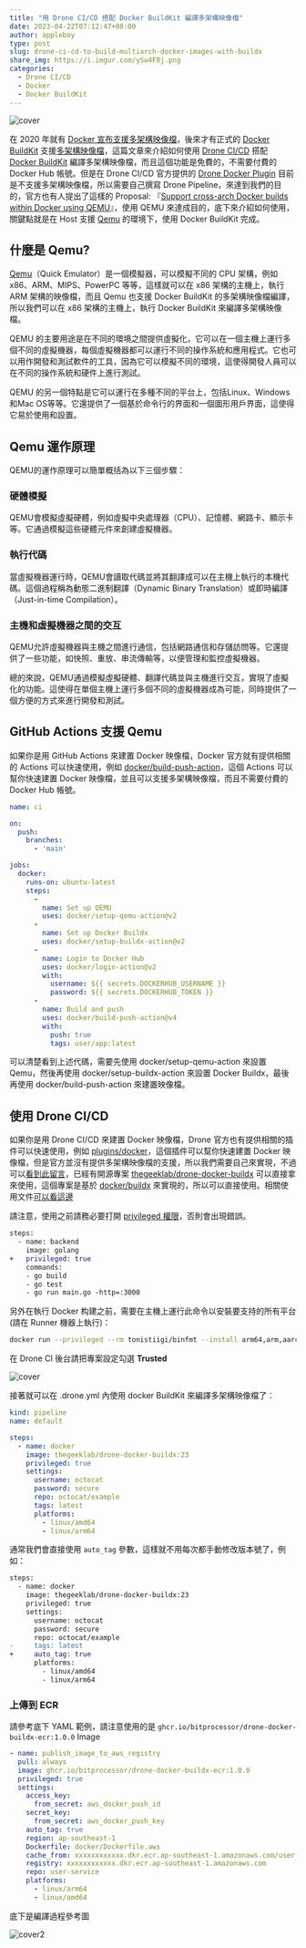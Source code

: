 ```yaml
---
title: "用 Drone CI/CD 搭配 Docker BuildKit 編譯多架構映像檔"
date: 2023-04-22T07:12:47+08:00
author: appleboy
type: post
slug: drone-ci-cd-to-build-multiarch-docker-images-with-buildx
share_img: https://i.imgur.com/ySw4F8j.png
categories:
  - Drone CI/CD
  - Docker
  - Docker BuildKit
---
```


![cover](https://i.imgur.com/ySw4F8j.png)

在 2020 年就有 [Docker 宣布支援多架構映像檔][1]，後來才有正式的 [Docker BuildKit][2] 支援[多架構映像檔][22]，這篇文章來介紹如何使用 [Drone CI/CD][3] 搭配 [Docker BuildKit][2] 編譯多架構映像檔，而且這個功能是免費的，不需要付費的 Docker Hub 帳號。但是在 Drone CI/CD 官方提供的 [Drone Docker Plugin][4] 目前是不支援多架構映像檔，所以需要自己撰寫 Drone Pipeline，來達到我們的目的，官方也有人提出了這樣的 Proposal: 『[Support cross-arch Docker builds within Docker using QEMU][5]』，使用 QEMU 來達成目的，底下來介紹如何使用，關鍵點就是在 Host 支援 [Qemu][6] 的環境下，使用 Docker BuildKit 完成。

[1]:https://www.docker.com/blog/multi-arch-build-and-images-the-simple-way/
[2]:https://docs.docker.com/develop/develop-images/build_enhancements/
[3]:https://www.drone.io/
[4]:https://plugins.drone.io/plugins/docker
[5]:https://github.com/drone/proposal/issues/5
[6]:https://www.qemu.org/
[22]:https://docs.docker.com/build/building/multi-platform/

<!--more-->

## 什麼是 Qemu?

[Qemu][6]（Quick Emulator）是一個模擬器，可以模擬不同的 CPU 架構，例如 x86、ARM、MIPS、PowerPC 等等，這樣就可以在 x86 架構的主機上，執行 ARM 架構的映像檔，而且 Qemu 也支援 Docker BuildKit 的多架構映像檔編譯，所以我們可以在 x86 架構的主機上，執行 Docker BuildKit 來編譯多架構映像檔。

QEMU 的主要用途是在不同的環境之間提供虛擬化，它可以在一個主機上運行多個不同的虛擬機器，每個虛擬機器都可以運行不同的操作系統和應用程式。它也可以用作開發和測試軟件的工具，因為它可以模擬不同的環境，這使得開發人員可以在不同的操作系統和硬件上進行測試。

QEMU 的另一個特點是它可以運行在多種不同的平台上，包括Linux、Windows和Mac OS等等。它還提供了一個基於命令行的界面和一個圖形用戶界面，這使得它易於使用和設置。

## Qemu 運作原理

QEMU的運作原理可以簡單概括為以下三個步驟：

### 硬體模擬

QEMU會模擬虛擬硬體，例如虛擬中央處理器（CPU）、記憶體、網路卡、顯示卡等。它通過模擬這些硬體元件來創建虛擬機器。

### 執行代碼

當虛擬機器運行時，QEMU會讀取代碼並將其翻譯成可以在主機上執行的本機代碼。這個過程稱為動態二進制翻譯（Dynamic Binary Translation）或即時編譯（Just-in-time Compilation）。

### 主機和虛擬機器之間的交互

QEMU允許虛擬機器與主機之間進行通信，包括網路通信和存儲訪問等。它還提供了一些功能，如快照、重放、串流傳輸等，以便管理和監控虛擬機器。

總的來說，QEMU通過模擬虛擬硬體、翻譯代碼並與主機進行交互，實現了虛擬化的功能。這使得在單個主機上運行多個不同的虛擬機器成為可能，同時提供了一個方便的方式來進行開發和測試。

## GitHub Actions 支援 Qemu

如果你是用 GitHub Actions 來建置 Docker 映像檔，Docker 官方就有提供相關的 Actions 可以快速使用，例如 [docker/build-push-action][7]，這個 Actions 可以幫你快速建置 Docker 映像檔，並且可以支援多架構映像檔，而且不需要付費的 Docker Hub 帳號。

```yaml
name: ci

on:
  push:
    branches:
      - 'main'

jobs:
  docker:
    runs-on: ubuntu-latest
    steps:
      -
        name: Set up QEMU
        uses: docker/setup-qemu-action@v2
      -
        name: Set up Docker Buildx
        uses: docker/setup-buildx-action@v2
      -
        name: Login to Docker Hub
        uses: docker/login-action@v2
        with:
          username: ${{ secrets.DOCKERHUB_USERNAME }}
          password: ${{ secrets.DOCKERHUB_TOKEN }}
      -
        name: Build and push
        uses: docker/build-push-action@v4
        with:
          push: true
          tags: user/app:latest
```

可以清楚看到上述代碼，需要先使用 docker/setup-qemu-action 來設置 Qemu，然後再使用 docker/setup-buildx-action 來設置 Docker Buildx，最後再使用 docker/build-push-action 來建置映像檔。

[7]:https://github.com/docker/build-push-action

## 使用 Drone CI/CD

如果你是用 Drone CI/CD 來建置 Docker 映像檔，Drone 官方也有提供相關的插件可以快速使用，例如 [plugins/docker][4]，這個插件可以幫你快速建置 Docker 映像檔，但是官方並沒有提供多架構映像檔的支援，所以我們需要自己來實現，不過可以[看到此留言][12]，已經有開源專案 [thegeeklab/drone-docker-buildx][8] 可以直接拿來使用，這個專案是基於 [docker/buildx][5] 來實現的，所以可以直接使用。相關使用文件[可以看這邊][9]

[8]:https://github.com/thegeeklab/drone-docker-buildx
[9]:https://drone-plugin-index.geekdocs.de/plugins/drone-docker-buildx/
[12]:https://github.com/drone/proposal/issues/5#issuecomment-1103353383

請注意，使用之前請務必要打開 [privileged 權限][10]，否則會出現錯誤。

[10]:https://docs.drone.io/pipeline/docker/syntax/steps/#privileged-mode

```diff
steps:
  - name: backend
    image: golang
+   privileged: true
    commands:
    - go build
    - go test
    - go run main.go -http=:3000
```

另外在執行 Docker 构建之前，需要在主機上運行此命令以安裝要支持的所有平台 (請在 Runner 機器上執行)：

```sh
docker run --privileged --rm tonistiigi/binfmt --install arm64,arm,aarch64
```

在 Drone CI 後台請把專案設定勾選 **Trusted**

![cover](https://i.imgur.com/636iFsj.png)

接著就可以在 .drone.yml 內使用 docker BuildKit 來編譯多架構映像檔了：

```yaml
kind: pipeline
name: default

steps:
  - name: docker
    image: thegeeklab/drone-docker-buildx:23
    privileged: true
    settings:
      username: octocat
      password: secure
      repo: octocat/example
      tags: latest
      platforms:
        - linux/amd64
        - linux/arm64
```

通常我們會直接使用 `auto_tag` 參數，這樣就不用每次都手動修改版本號了，例如：

```diff
steps:
  - name: docker
    image: thegeeklab/drone-docker-buildx:23
    privileged: true
    settings:
      username: octocat
      password: secure
      repo: octocat/example
-     tags: latest
+     auto_tag: true
      platforms:
        - linux/amd64
        - linux/arm64
```

### 上傳到 ECR

請參考底下 YAML 範例，請注意使用的是 `ghcr.io/bitprocessor/drone-docker-buildx-ecr:1.0.0` Image

```yaml
- name: publish_image_to_aws_registry
  pull: always
  image: ghcr.io/bitprocessor/drone-docker-buildx-ecr:1.0.0
  privileged: true
  settings:
    access_key:
      from_secret: aws_docker_push_id
    secret_key:
      from_secret: aws_docker_push_key
    auto_tag: true
    region: ap-southeast-1
    Dockerfile: docker/Dockerfile.aws
    cache_from: xxxxxxxxxxxx.dkr.ecr.ap-southeast-1.amazonaws.com/user-service
    registry: xxxxxxxxxxxx.dkr.ecr.ap-southeast-1.amazonaws.com
    repo: user-service
    platforms:
      - linux/arm64
      - linux/amd64
```

底下是編譯過程參考圖

![cover2](https://i.imgur.com/wjSSwQy.png)
